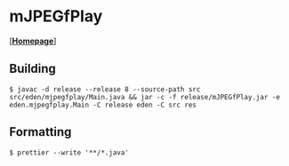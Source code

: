 # mJPEGfPlay

[[**Homepage**](https://ed7n.github.io/mjpegfplay)]

## Building

    $ javac -d release --release 8 --source-path src src/eden/mjpegfplay/Main.java && jar -c -f release/mJPEGfPlay.jar -e eden.mjpegfplay.Main -C release eden -C src res

## Formatting

    $ prettier --write '**/*.java'
